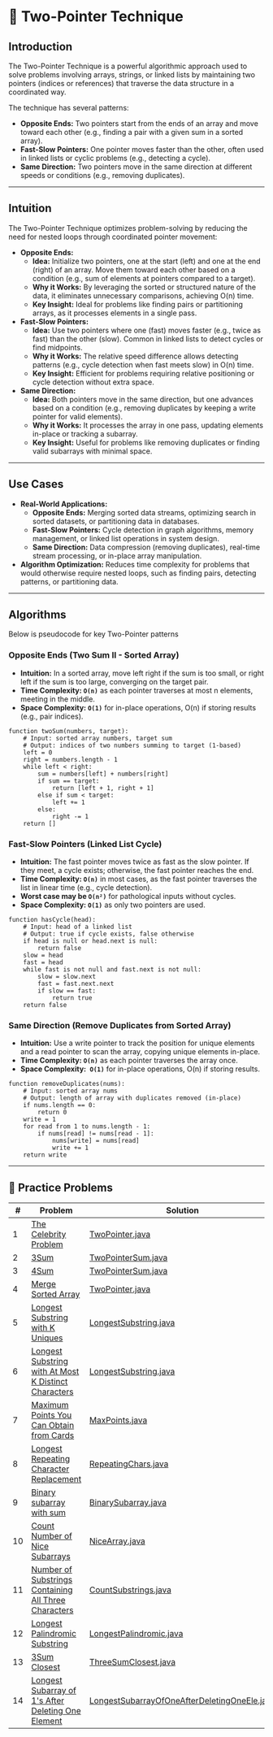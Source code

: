 # 📍 Two-Pointer Technique

## Introduction

The Two-Pointer Technique is a powerful algorithmic approach used to solve problems involving arrays, strings, or linked
lists by maintaining two pointers (indices or references) that traverse the data structure in a coordinated way.

The technique has several patterns:

- **Opposite Ends:** Two pointers start from the ends of an array and move toward each other (e.g., finding a pair with
  a
  given sum in a sorted array).
- **Fast-Slow Pointers:** One pointer moves faster than the other, often used in linked lists or cyclic problems (e.g.,
  detecting a cycle).
- **Same Direction:** Two pointers move in the same direction at different speeds or conditions (e.g., removing
  duplicates).

---

## Intuition

The Two-Pointer Technique optimizes problem-solving by reducing the need for nested loops through coordinated pointer
movement:

* **Opposite Ends:**
    * **Idea:** Initialize two pointers, one at the start (left) and one at the end (right) of an array. Move them
      toward
      each other based on a condition (e.g., sum of elements at pointers compared to a target).
    * **Why it Works:** By leveraging the sorted or structured nature of the data, it eliminates unnecessary
      comparisons,
      achieving O(n) time.
    * **Key Insight:** Ideal for problems like finding pairs or partitioning arrays, as it processes elements in a
      single
      pass.
* **Fast-Slow Pointers:**
    * **Idea:** Use two pointers where one (fast) moves faster (e.g., twice as fast) than the other (slow). Common in
      linked lists to detect cycles or find midpoints.
    * **Why it Works:** The relative speed difference allows detecting patterns (e.g., cycle detection when fast meets
      slow) in O(n) time.
    * **Key Insight:** Efficient for problems requiring relative positioning or cycle detection without extra space.
* **Same Direction:**
    * **Idea:** Both pointers move in the same direction, but one advances based on a condition (e.g., removing
      duplicates by keeping a write pointer for valid elements).
    * **Why it Works:** It processes the array in one pass, updating elements in-place or tracking a subarray.
    * **Key Insight:** Useful for problems like removing duplicates or finding valid subarrays with minimal space.

---

## Use Cases

- **Real-World Applications:**
    - **Opposite Ends:** Merging sorted data streams, optimizing search in sorted datasets, or partitioning data in
      databases.
    - **Fast-Slow Pointers:** Cycle detection in graph algorithms, memory management, or linked list operations in
      system design.
    - **Same Direction:** Data compression (removing duplicates), real-time stream processing, or in-place array
      manipulation.
- **Algorithm Optimization:** Reduces time complexity for problems that would otherwise require nested loops, such as
  finding pairs, detecting patterns, or partitioning data.

---

## Algorithms

Below is pseudocode for key Two-Pointer patterns

### Opposite Ends (Two Sum II - Sorted Array)

- **Intuition:** In a sorted array, move left right if the sum is too small, or right left if the sum is too large,
  converging on the target pair.
- **Time Complexity: `O(n)`** as each pointer traverses at most n elements, meeting in the middle.
- **Space Complexity: `O(1)`** for in-place operations, O(n) if storing results (e.g., pair indices).

```
function twoSum(numbers, target):
    # Input: sorted array numbers, target sum
    # Output: indices of two numbers summing to target (1-based)
    left = 0
    right = numbers.length - 1
    while left < right:
        sum = numbers[left] + numbers[right]
        if sum == target:
            return [left + 1, right + 1]
        else if sum < target:
            left += 1
        else:
            right -= 1
    return []
```

### Fast-Slow Pointers (Linked List Cycle)

- **Intuition:** The fast pointer moves twice as fast as the slow pointer. If they meet, a cycle exists; otherwise, the
  fast pointer reaches the end.
- **Time Complexity: `O(n)`** in most cases, as the fast pointer traverses the list in linear time (e.g., cycle
  detection).
- **Worst case may be `O(n²)`** for pathological inputs without cycles.
- **Space Complexity: `O(1)`** as only two pointers are used.

```
function hasCycle(head):
    # Input: head of a linked list
    # Output: true if cycle exists, false otherwise
    if head is null or head.next is null:
        return false
    slow = head
    fast = head
    while fast is not null and fast.next is not null:
        slow = slow.next
        fast = fast.next.next
        if slow == fast:
            return true
    return false
```

### Same Direction (Remove Duplicates from Sorted Array)

- **Intuition:** Use a write pointer to track the position for unique elements and a read pointer to scan the array,
  copying
  unique elements in-place.
- **Time Complexity: `O(n)`** as each pointer traverses the array once.
- **Space Complexity:` O(1)`** for in-place operations, O(n) if storing results.

```
function removeDuplicates(nums):
    # Input: sorted array nums
    # Output: length of array with duplicates removed (in-place)
    if nums.length == 0:
        return 0
    write = 1
    for read from 1 to nums.length - 1:
        if nums[read] != nums[read - 1]:
            nums[write] = nums[read]
            write += 1
    return write
```

---

## 🧪 Practice Problems

| #  | Problem                                                                                                                                     | Solution                                                                                                                  |
|----|---------------------------------------------------------------------------------------------------------------------------------------------|---------------------------------------------------------------------------------------------------------------------------|
| 1  | [The Celebrity Problem](https://www.geeksforgeeks.org/problems/the-celebrity-problem/1)                                                     | [TwoPointer.java](./TwoPointer.java)                                                                                      |
| 2  | [3Sum](https://leetcode.com/problems/3sum/)                                                                                                 | [TwoPointerSum.java](./TwoPointerSum.java)                                                                                |
| 3  | [4Sum](https://leetcode.com/problems/4sum/)                                                                                                 | [TwoPointerSum.java](./TwoPointerSum.java)                                                                                |
| 4  | [Merge Sorted Array](https://leetcode.com/problems/merge-sorted-array/)                                                                     | [TwoPointer.java](./TwoPointer.java)                                                                                      |
| 5  | [Longest Substring with K Uniques](https://www.geeksforgeeks.org/problems/longest-k-unique-characters-substring0853/1)                      | [LongestSubstring.java](./twoPointerAndSlidingWindow/LongestSubstring.java)                                               |
| 6  | [Longest Substring with At Most K Distinct Characters](https://www.naukri.com/code360/problems/distinct-characters_2221410)                 | [LongestSubstring.java](./twoPointerAndSlidingWindow/LongestSubstring.java)                                               |
| 7  | [Maximum Points You Can Obtain from Cards](https://leetcode.com/problems/maximum-points-you-can-obtain-from-cards/)                         | [MaxPoints.java](./twoPointerAndSlidingWindow/MaxPoints.java)                                                             |
| 8  | [Longest Repeating Character Replacement](https://leetcode.com/problems/longest-repeating-character-replacement/)                           | [RepeatingChars.java](./twoPointerAndSlidingWindow/RepeatingChars.java)                                                   |
| 9  | [Binary subarray with sum](https://leetcode.com/problems/binary-subarrays-with-sum/)                                                        | [BinarySubarray.java](./twoPointerAndSlidingWindow/BinarySubarray.java)                                                   |
| 10 | [Count Number of Nice Subarrays](https://leetcode.com/problems/count-number-of-nice-subarrays/)                                             | [NiceArray.java](./twoPointerAndSlidingWindow/NiceArray.java)                                                             |
| 11 | [Number of Substrings Containing All Three Characters](https://leetcode.com/problems/number-of-substrings-containing-all-three-characters/) | [CountSubstrings.java](./twoPointerAndSlidingWindow/CountSubstrings.java)                                                 |
| 12 | [Longest Palindromic Substring](https://leetcode.com/problems/longest-palindromic-substring/)                                               | [LongestPalindromic.java](./twoPointerAndSlidingWindow/LongestPalindromic.java)                                           |
| 13 | [3Sum Closest](https://leetcode.com/problems/3sum-closest/)                                                                                 | [ThreeSumClosest.java](./twoPointerAndSlidingWindow/ThreeSumClosest.java)                                                 |
| 14 | [Longest Subarray of 1's After Deleting One Element](https://leetcode.com/problems/longest-subarray-of-1s-after-deleting-one-element/)      | [LongestSubarrayOfOneAfterDeletingOneEle.java](./twoPointerAndSlidingWindow/LongestSubarrayOfOneAfterDeletingOneEle.java) |